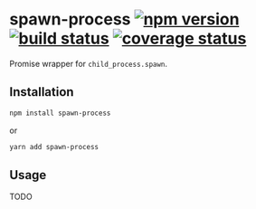 # spawn-process [![npm version][npm-badge]][npm-url] [![build status][circle-badge]][circle-url] [![coverage status][coverage-badge]][coverage-url]

Promise wrapper for `child_process.spawn`.

## Installation

```bash
npm install spawn-process
```
or
```bash
yarn add spawn-process
```

## Usage

TODO

[npm-badge]: https://badge.fury.io/js/spawn-process.svg
[npm-url]: https://www.npmjs.com/package/spawn-process

[circle-badge]: https://circleci.com/gh/peterjwest/spawn-process.svg?style=shield
[circle-url]: https://circleci.com/gh/peterjwest/spawn-process

[coverage-badge]: https://coveralls.io/repos/peterjwest/spawn-process/badge.svg?branch=master&service=github
[coverage-url]: https://coveralls.io/github/peterjwest/spawn-process?branch=master
